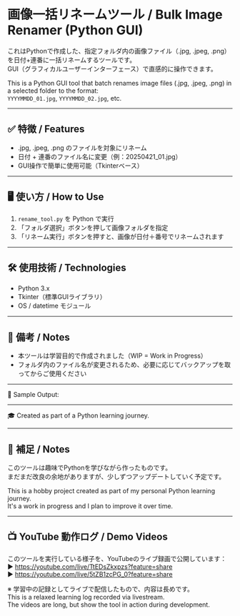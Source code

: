 # 画像一括リネームツール / Bulk Image Renamer (Python GUI)

これはPythonで作成した、指定フォルダ内の画像ファイル（.jpg, .jpeg, .png）を日付+連番に一括リネームするツールです。  
GUI（グラフィカルユーザーインターフェース）で直感的に操作できます。

This is a Python GUI tool that batch renames image files (.jpg, .jpeg, .png) in a selected folder to the format:  
`YYYYMMDD_01.jpg`, `YYYYMMDD_02.jpg`, etc.

---

## ✅ 特徴 / Features

- .jpg, .jpeg, .png のファイルを対象にリネーム
- 日付 + 連番のファイル名に変更（例：20250421_01.jpg）
- GUI操作で簡単に使用可能（Tkinterベース）

---

## 🖥️ 使い方 / How to Use

1. `rename_tool.py` を Python で実行
2. 「フォルダ選択」ボタンを押して画像フォルダを指定
3. 「リネーム実行」ボタンを押すと、画像が日付＋番号でリネームされます

---

## 🛠️ 使用技術 / Technologies

- Python 3.x
- Tkinter（標準GUIライブラリ）
- OS / datetime モジュール

---

## 🔰 備考 / Notes

- 本ツールは学習目的で作成されました（WIP = Work in Progress）
- フォルダ内のファイル名が変更されるため、必要に応じてバックアップを取ってからご使用ください

---

📁 Sample Output:

---

🎓 Created as part of a Python learning journey.

---

## 📝 補足 / Notes

このツールは趣味でPythonを学びながら作ったものです。  
まだまだ改良の余地がありますが、少しずつアップデートしていく予定です。

This is a hobby project created as part of my personal Python learning journey.  
It's a work in progress and I plan to improve it over time.


---

## 📺 YouTube 動作ログ / Demo Videos

このツールを実行している様子を、YouTubeのライブ録画で公開しています：  
▶ https://youtube.com/live/TtEDsZkxpzs?feature=share  
▶ https://youtube.com/live/5tZB1zcPG_0?feature=share

※ 学習中の記録としてライブで配信したもので、内容は長めです。  
This is a relaxed learning log recorded via livestream.  
The videos are long, but show the tool in action during development.



